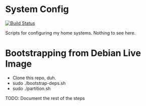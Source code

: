System Config
=

[![Build Status](https://travis-ci.org/wno-git/system-config.svg?branch=master)](https://travis-ci.org/wno-git/system-config)


Scripts for configuring my home systems. Nothing to see here.

Bootstrapping from Debian Live Image
==

 - Clone this repo, duh.
 - sudo ./bootstrap-deps.sh
 - sudo ./partition.sh <disk>

TODO: Document the rest of the steps
